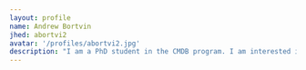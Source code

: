 ```yaml
---
layout: profile
name: Andrew Bortvin
jhed: abortvi2
avatar: '/profiles/abortvi2.jpg'
description: "I am a PhD student in the CMDB program. I am interested in developing computational methods for population genetics, especially for non-model organisms with few genomic resources. Outside of Hopkins, I play the harpsichord, and like to go climbing and hiking."
---
```


